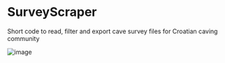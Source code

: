 # SurveyScraper
Short code to read, filter and export cave survey files for Croatian caving community

![image](https://github.com/LovelK7/SurveyScraper/assets/114396834/98dd1bdb-3c2a-4e02-8fb5-3b82f2de1210)

